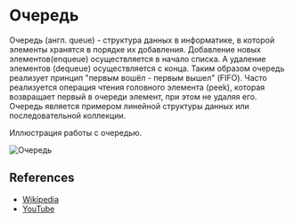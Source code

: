 # Очередь

Очередь (англ. queue) - структура данных в информатике, в которой элементы
хранятся в порядке их добавления. Добавление новых элементов(enqueue)
осуществляется в начало списка. А удаление элементов (dequeue)
осуществляется с конца. Таким образом очередь реализует принцип
"первым вошёл - первым вышел" (FIFO). Часто реализуется операция чтения
головного элемента (peek), которая возвращает первый в очереди элемент,
при этом не удаляя его. Очередь является примером линейной структуры
данных или последовательной коллекции.

Иллюстрация работы с очередью.

![Очередь](https://upload.wikimedia.org/wikipedia/commons/5/52/Data_Queue.svg)

## References

- [Wikipedia](https://ru.wikipedia.org/wiki/%D0%9E%D1%87%D0%B5%D1%80%D0%B5%D0%B4%D1%8C_(%D0%BF%D1%80%D0%BE%D0%B3%D1%80%D0%B0%D0%BC%D0%BC%D0%B8%D1%80%D0%BE%D0%B2%D0%B0%D0%BD%D0%B8%D0%B5))
- [YouTube](https://www.youtube.com/watch?v=GRsVMTlBIoE)
